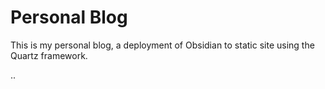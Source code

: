 # Personal Blog
This is my personal blog, a deployment of Obsidian to static site using the Quartz framework.

..